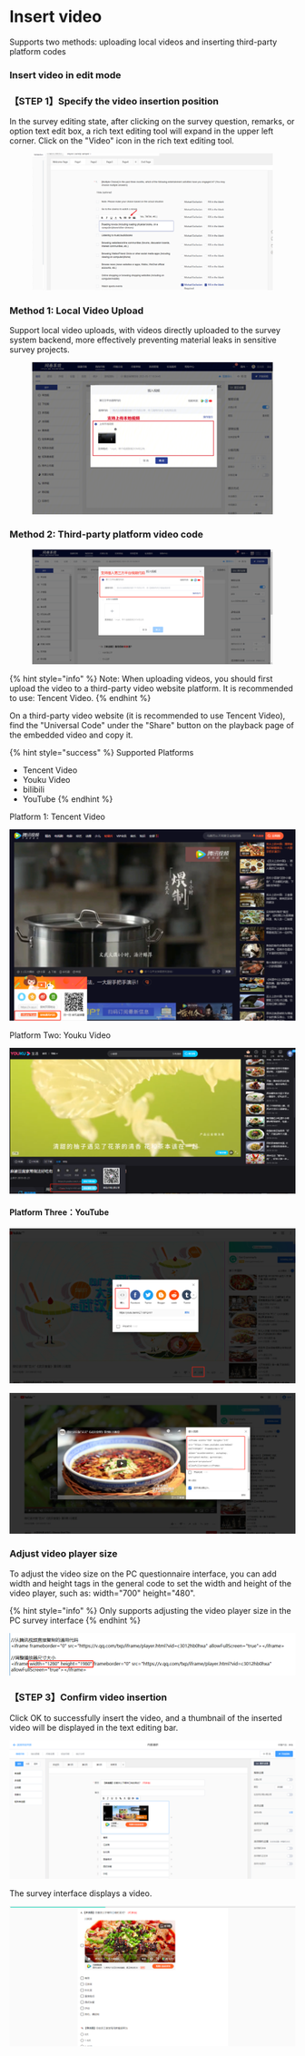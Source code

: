 # Insert video

Supports two methods: uploading local videos and inserting third-party platform codes

### Insert video in edit mode

### 【STEP 1】Specify the video insertion position

In the survey editing state, after clicking on the survey question, remarks, or option text edit box, a rich text editing tool will expand in the upper left corner. Click on the "Video" icon in the rich text editing tool.

<figure><img src="../../../.gitbook/assets/image (924).png" alt=""><figcaption></figcaption></figure>



### Method 1: Local Video Upload

Support local video uploads, with videos directly uploaded to the survey system backend, more effectively preventing material leaks in sensitive survey projects.

<figure><img src="../../../.gitbook/assets/image.33.png" alt=""><figcaption></figcaption></figure>

### Method 2: Third-party platform video code

<figure><img src="../../../.gitbook/assets/企业微信截图_16854440013107.png" alt=""><figcaption></figcaption></figure>

{% hint style="info" %}
Note: When uploading videos, you should first upload the video to a third-party video website platform. It is recommended to use: Tencent Video.
{% endhint %}

On a third-party video website (it is recommended to use Tencent Video), find the "Universal Code" under the "Share" button on the playback page of the embedded video and copy it.

{% hint style="success" %}
Supported Platforms

* Tencent Video&#x20;
* Youku Video
* bilibili
* YouTube
{% endhint %}

Platform 1: Tencent Video

![Copy universal code](<../../../.gitbook/assets/image (165).png>)

Platform Two: Youku Video

![Copy universal code](<../../../.gitbook/assets/image (64).png>)

#### Platform Three：YouTube

![Step 1: Share-Embed](<../../../.gitbook/assets/image (627).png>)

![Step 2: Copy the generic code](<../../../.gitbook/assets/image (47).png>)

### Adjust video player size

To adjust the video size on the PC questionnaire interface, you can add width and height tags in the general code to set the width and height of the video player, such as: width="700" height="480".

{% hint style="info" %}
Only supports adjusting the video player size in the PC survey interface
{% endhint %}

![Adjust video size in generic code](<../../../.gitbook/assets/image (138).png>)

### 【STEP 3】Confirm video insertion

Click OK to successfully insert the video, and a thumbnail of the inserted video will be displayed in the text editing bar.

![Insert video in edit mode](<../../../.gitbook/assets/image (347).png>)

The survey interface displays a video.

![Survey Interface Display](<../../../.gitbook/assets/image (314).png>)
